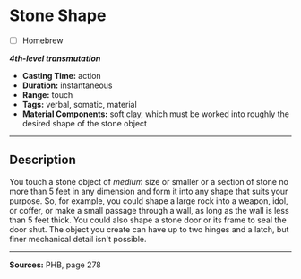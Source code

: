 # Stone Shape
- [ ] Homebrew

***4th-level transmutation***
- **Casting Time:** action
- **Duration:** instantaneous
- **Range:** touch
- **Tags:** verbal, somatic, material
- **Material Components:** soft clay, which must be worked into roughly the desired shape of the stone object

---

## Description
You touch a stone object of *medium* size or smaller or a section of stone no more than 5 feet in any dimension and form it into any shape that suits your purpose.
So, for example, you could shape a large rock into a weapon, idol, or coffer, or make a small passage through a wall, as long as the wall is less than 5 feet thick.
You could also shape a stone door or its frame to seal the door shut.
The object you create can have up to two hinges and a latch, but finer mechanical detail isn't possible.

---

**Sources:** PHB, page 278
